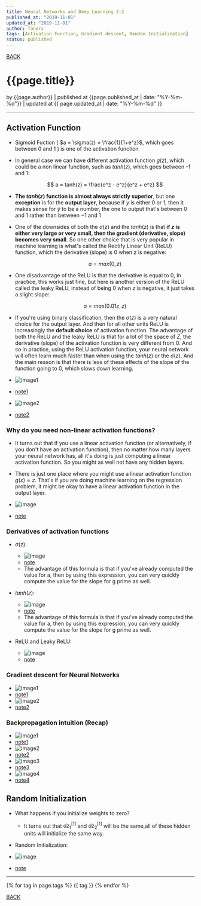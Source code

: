 ```yaml
---
title: Neural Networks and Deep Learning 2-2
published_at: "2019-11-01"
updated_at: "2019-11-01"
author: Taners
tags: [Activation Function, Gradient descent, Random Initialization]
status: published
---
```


[BACK](../)

# {{page.title}}

by {{page.author}} |
published at {{page.published_at | date: "%Y-%m-%d"}} |
updated at {{ page.updated_at | date: "%Y-%m-%d" }}

---


## Activation Function

- Sigmoid Fuction ( $a = \sigma(z) = \frac{1}{1+e^z}$, which goes between $0$ and $1$ ) is one of the activation function

- In general case we can have different activation function $g(z)$, which could be a non linear function, such as $tanh(z)$, which goes between -1 and 1:

  $$ a = tanh(z) = \frac{e^z - e^z}{e^z + e^z} $$

- **The $tanh(z)$ function is almost always strictly superior**, but one **exception** is for the **output layer**, because if $y$ is either $0$ or $1$, then it makes sense for $\hat{y}$ to be a number, the one to output that's between $0$ and $1$ rather than between $-1$ and $1$

- One of the downsides of both the $\sigma(z)$ and the $tanh(z)$ is that **if $z$ is either very large or very small, then the gradient (derivative, slope) becomes very small**. So one other choice that is very popular in machine learning is what's called the Rectify Linear Unit (ReLU) function, which the derivative (slope) is $0$ when $z$ is negative:

    $$ a = max(0,z) $$

- One disadvantage of the ReLU is that the derivative is equal to $0$, In practice, this works just fine, but here is another version of the ReLU called the leaky ReLU, instead of being $0$ when $z$ is negative, it just takes a slight slope:

    $$ a = max(0.01z,z) $$

- If you're using binary classification, then the $\sigma(z)$ is a very natural choice for the output layer. And then for all other units ReLU is increasingly the **default choice** of activation function. The advantage of both the ReLU and the leaky ReLU is that for a lot of the space of $Z$, the derivative (slope) of the activation function is very different from $0$. And so in practice, using the ReLU activation function, your neural network will often learn much faster than when using the $tanh(z)$ or the $\sigma(z)$. And the main reason is that there is less of these effects of the slope of the function going to $0$, which slows down learning.
  
- ![image1](https://www.diigo.com/file/image/bbosbraozocrcdpsbszdsrrpoce/Activation+functions+-+deeplearning.ai+%7C+Coursera.jpg?k=f2c93b8bebc617e9f3314233b25f5e46)
- [note1](https://diigo.com/0fv32f) 

- ![image2](https://www.diigo.com/file/image/bbosbraozocrcdqsrezdsrrporp/Activation+functions+-+deeplearning.ai+%7C+Coursera.jpg?k=b86b3ee6dc902b6256d0c795d4a10874)
- [note2](https://diigo.com/0fv33t)


### Why do you need non-linear activation functions?

- It turns out that if you use a linear activation function (or alternatively, if you don't have an activation function), then no matter how many layers your neural network has, all it's doing is just computing a linear activation function. So you might as well not have any hidden layers.
- There is just one place where you might use a linear activation function $g(x) = z$. That's if you are doing machine learning on the regression problem, it might be okay to have a linear activation function in the output layer.
  
- ![image](https://www.diigo.com/file/image/bbosbraozocrcdscpqzdsrrpppp/Why+do+you+need+non-linear+activation+functions%3F+-+deeplearning.ai+%7C+Coursera.jpg?k=b32b2f0d6283a2e7a0af1f5e2f4e586e)
- [note](https://diigo.com/0fv3ay)

### Derivatives of activation functions

- $\sigma(z)$:

  - ![image](https://www.diigo.com/file/image/bbosbraozocrceacpdzdsrrpqcp/Derivatives+of+activation+functions+-+deeplearning.ai+%7C+Coursera.jpg?k=13736858a997f8152a3cb6af8e07d1fc)
  - [note](https://diigo.com/0fv3et)
  - The advantage of this formula is that if you've already computed the value for a, then by using this expression, you can very quickly compute the value for the slope for g prime as well.

- $tanh(z)$:

  - ![image](https://www.diigo.com/file/image/bbosbraozocrceaorozdsrrpqoa/Derivatives+of+activation+functions+-+deeplearning.ai+%7C+Coursera.jpg?k=2a8034d8e2faeed13c8df92193f01c7d)
  - [note](https://diigo.com/0fv3gw)
  - The advantage of this formula is that if you've already computed the value for a, then by using this expression, you can very quickly compute the value for the slope for g prime as well.

- ReLU and Leaky ReLU:
  - ![image](https://www.diigo.com/file/image/bbosbraozocrcebadczdsrrpqqe/Derivatives+of+activation+functions+-+deeplearning.ai+%7C+Coursera.jpg?k=11020255a534466278fd0e4808bdf530)
  - [note](https://diigo.com/0fv3il)

### Gradient descent for Neural Networks

- ![image1](https://www.diigo.com/file/image/bbosbraozocrcecbrqzdsrrproc/Gradient+descent+for+Neural+Networks+-+deeplearning.ai+%7C+Coursera.jpg?k=ab261a8960e9845fa75c4d7bf1243fcc)
- [note1](https://diigo.com/0fv3qy)
- ![image2](https://www.diigo.com/file/image/bbosbraozocrcecpqrzdsrrprrd/Gradient+descent+for+Neural+Networks+-+deeplearning.ai+%7C+Coursera.jpg?k=d18c9b28d68793f8bd10ef4f0c413c19)
- [note2](https://diigo.com/0fv3rc)

### Backpropagation intuition (Recap)

- ![image1](https://www.diigo.com/file/image/bbosbraozocrcedosqzdsrrpspr/Backpropagation+intuition+%28optional%29+-+deeplearning.ai+%7C+Coursera.jpg?k=7a3e95d936539a6d51c7111f4cc1ad52)
- [note1](https://diigo.com/0fv4yy)
- ![image2](https://www.diigo.com/file/image/bbosbraozocrcessqrzdsrrqede/Backpropagation+intuition+%28optional%29+-+deeplearning.ai+%7C+Coursera.jpg?k=aa722ebe85977b0d952d21775ca35c44)
- [note2](https://diigo.com/0fv4z1)
- ![image3](https://www.diigo.com/file/image/bbosbraozocrcoacqszdsrrqeee/Backpropagation+intuition+%28optional%29+-+deeplearning.ai+%7C+Coursera.jpg?k=97c98d4b96177a08e15e30fa78f1fe7e)
- [note3](https://diigo.com/0fv4za)
- ![image4](https://www.diigo.com/file/image/bbosbraozocrcoaoqrzdsrrqepp/Backpropagation+intuition+%28optional%29+-+deeplearning.ai+%7C+Coursera.jpg?k=c6f7a3fcc538e0117b4b3d90011793df)
- [note4](https://diigo.com/0fv4zf)

## Random Initialization

- What happens if you initialize weights to zero?
  - It turns out that $dz_1^{[1]}$ and $dz_2^{[1]}$ will be the same,all of these hidden units will initialize the same way.

- Random Initialization:
- ![image](https://www.diigo.com/file/image/bbosbraozocrcocbrazdsrrqooo/Random+Initialization+%7C+Coursera.jpg?k=7c897b65bc98d856429158672a70bc12)
- [note](https://diigo.com/0fv55q)
---

{% for tag in page.tags %}
  {{ tag }}
{% endfor %}

[BACK](../)